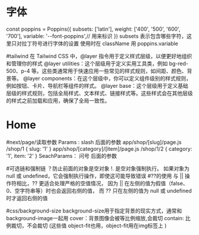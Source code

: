 # 字体
const poppins = Poppins({
  subsets: ['latin'],
  weight: ['400', '500', '600', '700'],
  variable: '--font-poppins',// 用来标识
})
subsets 表示包含哪些字符，这里只对拉丁符号进行字体的设置
使用时在 className 用 poppins.variable


#tailwind 
在 Tailwind CSS 中，@layer 指令用于定义样式层级，以便更好地组织和管理你的样式
@layer utilities：这个层级用于定义实用工具类，例如 bg-red-500、p-4 等。这些类通常用于快速应用一些常见的样式规则，如间距、颜色、背景等。
@layer components：在这个层级中，你可以定义组件级别的样式规则，例如按钮、卡片、导航栏等组件的样式。
@layer base：这个层级用于定义基础层级的样式规则，包括全局样式、文本样式、链接样式等。这些样式会在其他层级的样式之前加载和应用，确保了全局一致性。


# Home
#next/page/读取参数 
Params : slash 后面的参数
	app/shop/[slug]/page.js	/shop/1	{ slug: '1' }
	app/shop/[category]/[item]/page.js	/shop/1/2	{ category: '1', item: '2' }
SeachParams： 问号 后面的参数

#可选链和强制链
？防止前面的对象是空对象
!. 是空对象强制执行。
	 如果对象为 null 或 undefined，它会强制执行操作，即使这可能导致错误
#\?\?的使用
与 || 操作符相比，?? 更适合处理严格的空值情况，
	因为 || 在左侧的值为假值（false、0、空字符串等）时也会返回右侧的值，
	而 ?? 只在左侧的值为 null 或 undefined 时才返回右侧的值

#css/background-size
background-size用于指定背景的现实方式，通常和background-image一起用
cover：背景图像会被等比例缩放,会裁切
contain: 比例裁切，不会裁切
(这些值 object-fit也用，object-fit用在img标签上 )